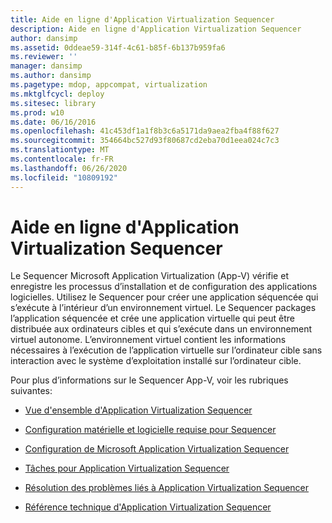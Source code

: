 ```yaml
---
title: Aide en ligne d'Application Virtualization Sequencer
description: Aide en ligne d'Application Virtualization Sequencer
author: dansimp
ms.assetid: 0ddeae59-314f-4c61-b85f-6b137b959fa6
ms.reviewer: ''
manager: dansimp
ms.author: dansimp
ms.pagetype: mdop, appcompat, virtualization
ms.mktglfcycl: deploy
ms.sitesec: library
ms.prod: w10
ms.date: 06/16/2016
ms.openlocfilehash: 41c453df1a1f8b3c6a5171da9aea2fba4f88f627
ms.sourcegitcommit: 354664bc527d93f80687cd2eba70d1eea024c7c3
ms.translationtype: MT
ms.contentlocale: fr-FR
ms.lasthandoff: 06/26/2020
ms.locfileid: "10809192"
---
```

# Aide en ligne d'Application Virtualization Sequencer


Le Sequencer Microsoft Application Virtualization (App-V) vérifie et enregistre les processus d’installation et de configuration des applications logicielles. Utilisez le Sequencer pour créer une application séquencée qui s’exécute à l’intérieur d’un environnement virtuel. Le Sequencer packages l’application séquencée et crée une application virtuelle qui peut être distribuée aux ordinateurs cibles et qui s’exécute dans un environnement virtuel autonome. L’environnement virtuel contient les informations nécessaires à l’exécution de l’application virtuelle sur l’ordinateur cible sans interaction avec le système d’exploitation installé sur l’ordinateur cible.

Pour plus d’informations sur le Sequencer App-V, voir les rubriques suivantes:

-   [Vue d'ensemble d'Application Virtualization Sequencer](application-virtualization-sequencer-overview.md)

-   [Configuration matérielle et logicielle requise pour Sequencer](sequencer-hardware-and-software-requirements.md)

-   [Configuration de Microsoft Application Virtualization Sequencer](configuring-the-application-virtualization-sequencer.md)

-   [Tâches pour Application Virtualization Sequencer](tasks-for-the-application-virtualization-sequencer.md)

-   [Résolution des problèmes liés à Application Virtualization Sequencer](troubleshooting-the-application-virtualization-sequencer.md)

-   [Référence technique d'Application Virtualization Sequencer](application-virtualization-sequencer-technical-reference-keep.md)

 

 





